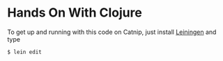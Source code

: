 Hands On With Clojure
=====================

To get up and running with this code on Catnip, just install
[Leiningen](https://github.com/technomancy/leiningen/) and type

```sh
$ lein edit
```
